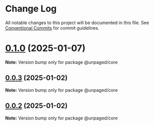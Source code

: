 # Change Log

All notable changes to this project will be documented in this file.
See [Conventional Commits](https://conventionalcommits.org) for commit guidelines.

# [0.1.0](https://github.com/Myshkouski/unpaged/compare/v0.0.3...v0.1.0) (2025-01-07)

**Note:** Version bump only for package @unpaged/core





## [0.0.3](https://github.com/Myshkouski/unpaged/compare/v0.0.2...v0.0.3) (2025-01-02)

**Note:** Version bump only for package @unpaged/core





## [0.0.2](https://github.com/Myshkouski/unpaged/compare/v0.0.1...v0.0.2) (2025-01-02)

**Note:** Version bump only for package @unpaged/core
